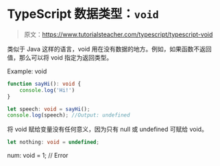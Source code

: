 # TypeScript 数据类型：`void`

> 原文：<https://www.tutorialsteacher.com/typescript/typescript-void>

类似于 Java 这样的语言，void 用在没有数据的地方。例如，如果函数不返回值，那么可以将 void 指定为返回类型。

Example: void 

```ts
function sayHi(): void { 
    console.log('Hi!')
} 

let speech: void = sayHi(); 
console.log(speech); //Output: undefined 
```

将 void 赋给变量没有任何意义，因为只有 null 或 undefined 可赋给 void。

```ts
let nothing: void = undefined;
```

num: void = 1; // Error 
```